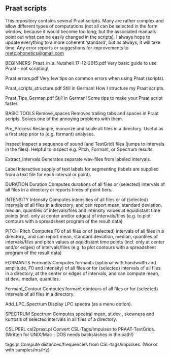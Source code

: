 ## Praat scripts

This repository contains several Praat scripts. Many are rather complex and allow different types of computations (not all can be selected in the form window, because it would become too long; but the associated manuals point out what can be easily changed in the scripts). I always hope to update everything to a more coherent ‘standard’, but as always, it will take time.
Any error reports or suggestions for improvements to <reetz.phonetics@gmail.com>

BEGINNERS:
Praat_in_a_Nutshell_17-12-2015.pdf
Very basic guide to use Praat - not scripting!

Praat errors.pdf
Very few tips on common errors when using Praat (scripts).

Praat_scripts_structure.pdf
Still in German! How I structure my Praat scripts.

Praat_Tips_German.pdf
Still in German! Some tips to make your Praat script faster.


BASIC TOOLS
Remove_spaces
Removes trailing tabs and spaces in Praat scripts.
Solves one of the annoying problems with them.

Pre_Process
Resample, monorize and scale all files in a directory.
Useful as a first step prior to (e.g. formant) analyses.

Inspect
Inspect a sequence of sound (and TextGrid) files (jumps to intervals in the files).
Helpful to inspect e.g. Pitch, Formant, or Spectrum results.

Extract_Intervals
Generates separate wav-files from labeled intervals.

Label
Interactive supply of text labels for segmenting (labels are supplied from a text file for each interval or point).


DURATION
Duration
Computes durations of all files or (selected) intervals of all files in a directory or reports times of point tiers.


INTENSITY
Intensity
Computes intensities of all files or of (selected) intervals of all files in a directory, and can report mean, standard deviation, median, quantiles of intervals/files and intensity values at equidistant time points (incl. only at center and/or edges) of intervals/files (e.g. to plot contours with a spreadsheet program of the result data)

PITCH
Pitch
Computes F0 of all files or of (selected) intervals of all files in a directory,, and can report mean, standard deviation, median, quantiles of intervals/files and pitch values at equidistant time points (incl. only at center and/or edges) of intervals/files (e.g. to plot contours with a spreadsheet program of the result data)


FORMANTS
Formants
Computes formants (optional with bandwidth and amplitude, F0 and intensity) of all files or for (selected) intervals of all files in a directory,
at the center or edges of intervals, and can compute mean, st.dev., median, quantiles.

Formant_Contour
Computes formant contours of all files or for (selected) intervals of all files in a directory.

Add_LPC_Spectrum
Display LPC spectra (as a menu option).

SPECTRUM
Spectrum
Computes spectral mean, st.dev., skewness and kurtosis of selected intervals in all files of a directory.

CSL PERL
csl2praat.pl
Convert CSL-Tags/Impulses to PRAAT-TextGrids.
(Written for UNIX/Mac - DOS needs backslashes in the path!)

tags.pl
Compute distances/frequencies from CSL-tags/impulses.
(Works with samples/ms/Hz)
